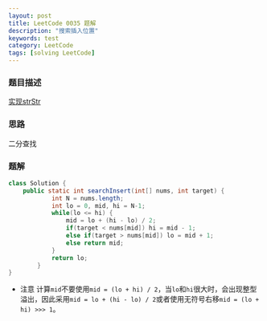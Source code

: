```yaml
---
layout: post
title: LeetCode 0035 题解
description: "搜索插入位置"
keywords: test
category: LeetCode
tags: [solving LeetCode]
---
```


### 题目描述
[实现strStr](https://leetcode-cn.com/problems/search-insert-position/)

### 思路
二分查找

### 题解

```java
class Solution {
    public static int searchInsert(int[] nums, int target) {
	    	int N = nums.length;
	    	int lo = 0, mid, hi = N-1; 
	    	while(lo <= hi) {
	    		mid = lo + (hi - lo) / 2;
	    		if(target < nums[mid]) hi = mid - 1;
	    		else if(target > nums[mid]) lo = mid + 1;
	    		else return mid;
	    	}
	    	return lo;
	    }
}
```
* 注意 
计算`mid`不要使用`mid = (lo + hi) / 2`，当`lo`和`hi`很大时，会出现整型溢出，因此采用`mid = lo + (hi - lo) / 2`或者使用无符号右移`mid = (lo + hi) >>> 1`。
